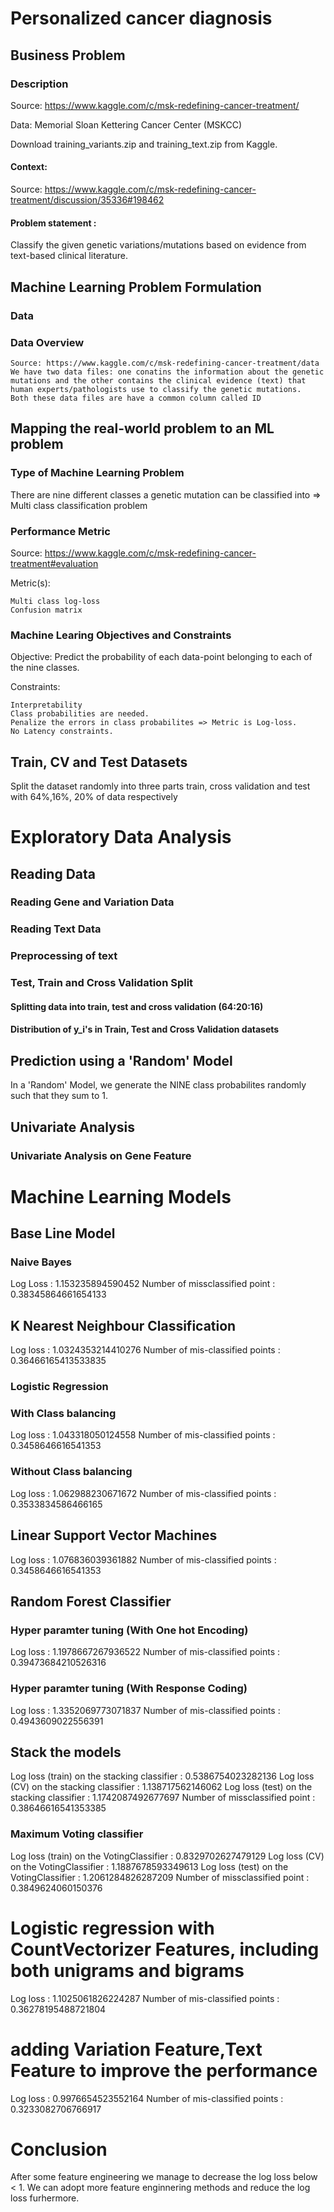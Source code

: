 # Personalized cancer diagnosis
## Business Problem
### Description

Source: https://www.kaggle.com/c/msk-redefining-cancer-treatment/

Data: Memorial Sloan Kettering Cancer Center (MSKCC)

Download training_variants.zip and training_text.zip from Kaggle.

#### Context:

Source: https://www.kaggle.com/c/msk-redefining-cancer-treatment/discussion/35336#198462

#### Problem statement :

Classify the given genetic variations/mutations based on evidence from text-based clinical literature.

##  Machine Learning Problem Formulation
### Data
### Data Overview

    Source: https://www.kaggle.com/c/msk-redefining-cancer-treatment/data
    We have two data files: one conatins the information about the genetic mutations and the other contains the clinical evidence (text) that human experts/pathologists use to classify the genetic mutations.
    Both these data files are have a common column called ID


## Mapping the real-world problem to an ML problem
### Type of Machine Learning Problem

There are nine different classes a genetic mutation can be classified into => Multi class classification problem
###  Performance Metric

Source: https://www.kaggle.com/c/msk-redefining-cancer-treatment#evaluation

Metric(s):

    Multi class log-loss
    Confusion matrix

### Machine Learing Objectives and Constraints

Objective: Predict the probability of each data-point belonging to each of the nine classes.

Constraints:

    Interpretability
    Class probabilities are needed.
    Penalize the errors in class probabilites => Metric is Log-loss.
    No Latency constraints.

##  Train, CV and Test Datasets

Split the dataset randomly into three parts train, cross validation and test with 64%,16%, 20% of data respectively

#  Exploratory Data Analysis

##  Reading Data
###  Reading Gene and Variation Data
###  Reading Text Data
###  Preprocessing of text

###  Test, Train and Cross Validation Split
####  Splitting data into train, test and cross validation (64:20:16)
####  Distribution of y_i's in Train, Test and Cross Validation datasets

## Prediction using a 'Random' Model

In a 'Random' Model, we generate the NINE class probabilites randomly such that they sum to 1.

## Univariate Analysis

### Univariate Analysis on Gene Feature


# Machine Learning Models
##  Base Line Model
### Naive Bayes
Log Loss : 1.153235894590452
Number of missclassified point : 0.38345864661654133

##  K Nearest Neighbour Classification
Log loss : 1.0324353214410276
Number of mis-classified points : 0.36466165413533835

###  Logistic Regression
###  With Class balancing
Log loss : 1.043318050124558
Number of mis-classified points : 0.3458646616541353
###  Without Class balancing
Log loss : 1.062988230671672
Number of mis-classified points : 0.3533834586466165
##  Linear Support Vector Machines
Log loss : 1.076836039361882
Number of mis-classified points : 0.3458646616541353
##  Random Forest Classifier
### Hyper paramter tuning (With One hot Encoding)
Log loss : 1.1978667267936522
Number of mis-classified points : 0.39473684210526316
###  Hyper paramter tuning (With Response Coding)
Log loss : 1.3352069773071837
Number of mis-classified points : 0.4943609022556391

##  Stack the models
Log loss (train) on the stacking classifier : 0.5386754023282136
Log loss (CV) on the stacking classifier : 1.138717562146062
Log loss (test) on the stacking classifier : 1.1742087492677697
Number of missclassified point : 0.38646616541353385

### Maximum Voting classifier
Log loss (train) on the VotingClassifier : 0.8329702627479129
Log loss (CV) on the VotingClassifier : 1.1887678593349613
Log loss (test) on the VotingClassifier : 1.2061284826287209
Number of missclassified point : 0.3849624060150376

# Logistic regression with CountVectorizer Features, including both unigrams and bigrams
Log loss : 1.1025061826224287
Number of mis-classified points : 0.36278195488721804

# adding Variation Feature,Text Feature to improve the performance
Log loss : 0.9976654523552164
Number of mis-classified points : 0.3233082706766917
# Conclusion
After some feature engineering we manage to decrease the log loss below < 1. We can adopt more feature enginnering methods and reduce the log loss furhermore.

